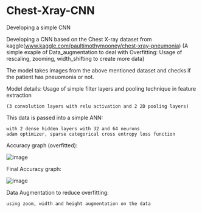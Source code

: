 # Chest-Xray-CNN
Developing a simple CNN 

Developing a CNN based on the Chest X-ray dataset from kaggle(www.kaggle.com/paultimothymooney/chest-xray-pneumonia)
  (A simple exaple of Data_augmentation to deal with Overfitting: Usage of rescaling, zooming, width_shifting to create more data)

The model takes images from the above mentioned dataset and checks if the patient has pneuomonia or not.

Model details:
Usage of simple filter layers and pooling technique in feature extraction 

    (3 convolution layers with relu activation and 2 2D pooling layers)
    
    

This data is passed into a simple ANN:
  
    with 2 dense hidden layers with 32 and 64 neurons
    adam optimizer, sparse categorical cross entropy loss function
 


Accuracy graph (overfitted):

![image](https://user-images.githubusercontent.com/78157559/110809435-e1d7ce80-82aa-11eb-9830-aafa70674b2c.png)

Final Accuracy graph:

![image](https://user-images.githubusercontent.com/78157559/110809615-1186d680-82ab-11eb-8bfd-68626ff1050d.png)


Data Augmentation to reduce overfitting:

    using zoom, width and height augmentation on the data
